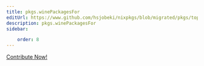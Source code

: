 ```yaml
---
title: pkgs.winePackagesFor
editUrl: https://www.github.com/hsjobeki/nixpkgs/blob/migrated/pkgs/top-level/all-packages.nix#L41591C21
description: pkgs.winePackagesFor
sidebar:

    order: 8
---
```


<a href="https://www.github.com/hsjobeki/nixpkgs/blob/migrated/pkgs/top-level/all-packages.nix#L41591C21">Contribute Now!</a>




